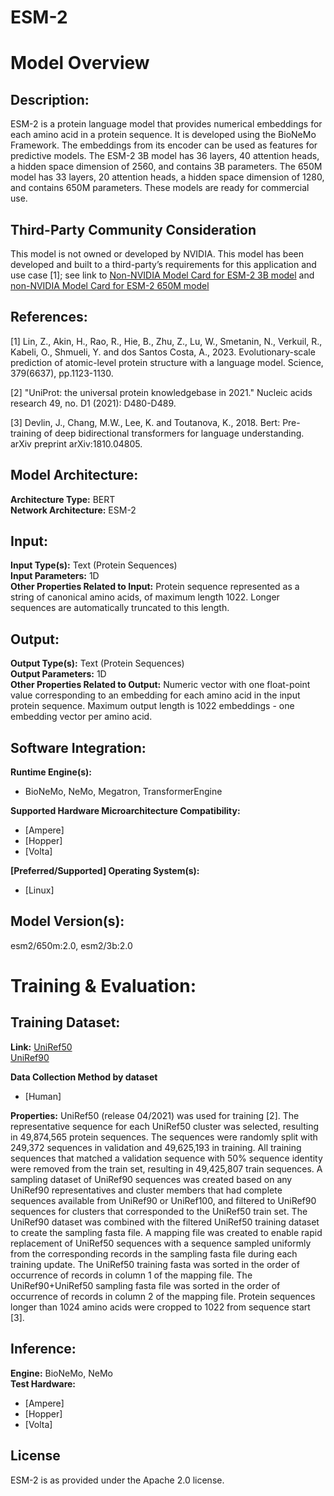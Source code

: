 # ESM-2
# Model Overview

## Description:

ESM-2 is a protein language model that provides numerical embeddings for each amino acid in a protein sequence. It is developed using the BioNeMo Framework. The embeddings from its encoder can be used as features for predictive models. The ESM-2 3B model has 36 layers, 40 attention heads, a hidden space dimension of 2560, and contains 3B parameters. The 650M model has 33 layers, 20 attention heads, a hidden space dimension of 1280, and contains 650M parameters. These models are ready for commercial use. <br>

## Third-Party Community Consideration
This model is not owned or developed by NVIDIA. This model has been developed and built to a third-party’s requirements for this application and use case [1]; see link to [Non-NVIDIA Model Card for ESM-2 3B model](https://huggingface.co/facebook/esm2_t36_3B_UR50D) and [non-NVIDIA Model Card for ESM-2 650M model](https://huggingface.co/facebook/esm2_t36_650M_UR50D)

## References:
[1] Lin, Z., Akin, H., Rao, R., Hie, B., Zhu, Z., Lu, W., Smetanin, N., Verkuil, R., Kabeli, O., Shmueli, Y. and dos Santos Costa, A., 2023. Evolutionary-scale prediction of atomic-level protein structure with a language model. Science, 379(6637), pp.1123-1130.

[2] "UniProt: the universal protein knowledgebase in 2021." Nucleic acids research 49, no. D1 (2021): D480-D489.

[3] Devlin, J., Chang, M.W., Lee, K. and Toutanova, K., 2018. Bert: Pre-training of deep bidirectional transformers for language understanding. arXiv preprint arXiv:1810.04805.
<br>

## Model Architecture:
**Architecture Type:** BERT <br>
**Network Architecture:** ESM-2 <br>

## Input:
**Input Type(s):** Text (Protein Sequences) <br>
**Input Parameters:** 1D <br>
**Other Properties Related to Input:** Protein sequence represented as a string of canonical amino acids, of maximum length 1022. Longer sequences are automatically truncated to this length. <br>

## Output:
**Output Type(s):** Text (Protein Sequences) <br>
**Output Parameters:** 1D <br>
**Other Properties Related to Output:** Numeric vector with one float-point value corresponding to an embedding for each amino acid in the input protein sequence. Maximum output length is 1022 embeddings - one embedding vector per amino acid. <br>

## Software Integration:
**Runtime Engine(s):**
* BioNeMo, NeMo, Megatron, TransformerEngine <br>

**Supported Hardware Microarchitecture Compatibility:** <br>
* [Ampere] <br>
* [Hopper] <br>
* [Volta] <br>

**[Preferred/Supported] Operating System(s):** <br>
* [Linux] <br>

## Model Version(s):
esm2/650m:2.0, esm2/3b:2.0  <br>

# Training & Evaluation:

## Training Dataset:

**Link:**  [UniRef50](https://ftp.uniprot.org/pub/databases/uniprot/uniref/uniref50) <br>
[UniRef90](https://ftp.uniprot.org/pub/databases/uniprot/uniref/uniref90) <br>

**Data Collection Method by dataset** <br>
* [Human] <br>

**Properties:** UniRef50 (release 04/2021) was used for training [2]. The representative sequence for each UniRef50 cluster was selected, resulting in 49,874,565 protein sequences. The sequences were randomly split with 249,372 sequences in validation and 49,625,193 in training. All training sequences that matched a validation sequence with 50% sequence identity were removed from the train set, resulting in 49,425,807 train sequences. A sampling dataset of UniRef90 sequences was created based on any UniRef90 representatives and cluster members that had complete sequences available from UniRef90 or UniRef100, and filtered to UniRef90 sequences for clusters that corresponded to the UniRef50 train set. The UniRef90 dataset was combined with the filtered UniRef50 training dataset to create the sampling fasta file. A mapping file was created to enable rapid replacement of UniRef50 sequences with a sequence sampled uniformly from the corresponding records in the sampling fasta file during each training update. The UniRef50 training fasta was sorted in the order of occurrence of records in column 1 of the mapping file. The UniRef90+UniRef50 sampling fasta file was sorted in the order of occurrence of records in column 2 of the mapping file. Protein sequences longer than 1024 amino acids were cropped to 1022 from sequence start [3]. <br>

## Inference:
**Engine:** BioNeMo, NeMo <br>
**Test Hardware:** <br>
* [Ampere] <br>
* [Hopper] <br>
* [Volta]  <br>

## License

ESM-2 is as provided under the Apache 2.0 license.
